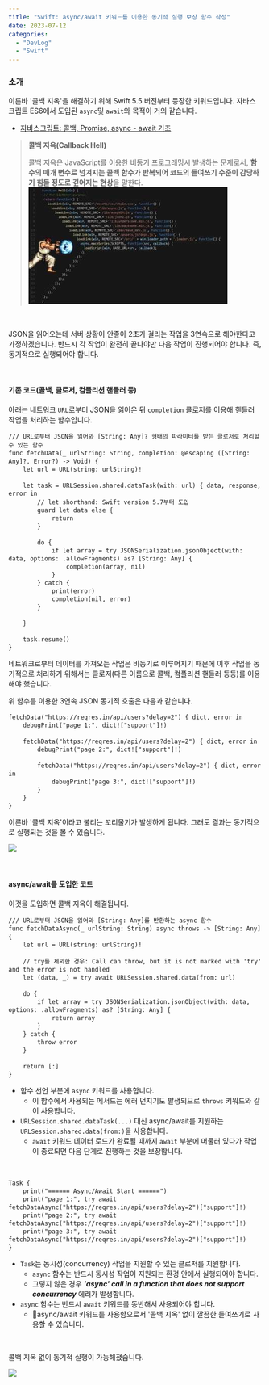 ```yaml
---
title: "Swift: async/await 키워드를 이용한 동기적 실행 보장 함수 작성"
date: 2023-07-12
categories: 
  - "DevLog"
  - "Swift"
---
```


### **소개**

이른바 '콜백 지옥'을 해결하기 위해 Swift 5.5 버전부터 등장한 키워드입니다. 자바스크립트 ES6에서 도입된 `async`및 `await`와 목적이 거의 같습니다.

- [자바스크립트: 콜백, Promise, async - await 기초](http://yoonbumtae.com/?p=1071)

> **콜백 지옥(Callback Hell)**
> 
> 콜백 지옥은 JavaScript를 이용한 비동기 프로그래밍시 발생하는 문제로서, **함수의 매개 변수로 넘겨지는 콜백 함수가 반복되어 코드의 들여쓰기 수준이 감당하기 힘들 정도로 깊어지는 현상**을 말한다. ![](./assets/img/wp-content/uploads/2023/07/image.jpg)

 

JSON을 읽어오는데 서버 상황이 안좋아 2초가 걸리는 작업을 3연속으로 해야한다고 가정하겠습니다. 반드시 각 작업이 완전히 끝나야만 다음 작업이 진행되어야 합니다. 즉, 동기적으로 실행되어야 합니다.

 

#### **기존 코드(콜백, 클로저, 컴플리션 핸들러 등)**

아래는 네트워크 `URL`로부터 JSON을 읽어온 뒤 `completion` 클로저를 이용해 핸들러 작업을 처리하는 함수입니다.

```
/// URL로부터 JSON을 읽어와 [String: Any]? 형태의 파라미터를 받는 클로저로 처리할 수 있는 함수
func fetchData(_ urlString: String, completion: @escaping ([String: Any]?, Error?) -> Void) {
    let url = URL(string: urlString)!
    
    let task = URLSession.shared.dataTask(with: url) { data, response, error in
        // let shorthand: Swift version 5.7부터 도입
        guard let data else {
            return
        }
        
        do {
            if let array = try JSONSerialization.jsonObject(with: data, options: .allowFragments) as? [String: Any] {
                completion(array, nil)
            }
        } catch {
            print(error)
            completion(nil, error)
        }
        
    }
    
    task.resume()
}
```

네트워크로부터 데이터를 가져오는 작업은 비동기로 이루어지기 때문에 이후 작업을 동기적으로 처리하기 위해서는 클로저(다른 이름으로 콜백, 컴플리션 핸들러 등등)를 이용해야 했습니다.

위 함수를 이용한 3연속 JSON 동기적 호출은 다음과 같습니다.

```
fetchData("https://reqres.in/api/users?delay=2") { dict, error in
    debugPrint("page 1:", dict!["support"]!)

    fetchData("https://reqres.in/api/users?delay=2") { dict, error in
        debugPrint("page 2:", dict!["support"]!)

        fetchData("https://reqres.in/api/users?delay=2") { dict, error in
            debugPrint("page 3:", dict!["support"]!)
        }
    }
}

```

이른바 '콜백 지옥'이라고 불리는 꼬리물기가 발생하게 됩니다. 그래도 결과는 동기적으로 실행되는 것을 볼 수 있습니다.

![](https://media.giphy.com/media/v1.Y2lkPTc5MGI3NjExemttNW5vaW9peG1ndW9wc3RxeHQwM280d3d3OW4zOGc4OXhqOTEzcCZlcD12MV9pbnRlcm5hbF9naWZfYnlfaWQmY3Q9Zw/eLh4EWZTsItlhpgQ6W/giphy.gif)

 

#### **async/await를 도입한 코드**

이것을 도입하면 콜백 지옥이 해결됩니다.

```
/// URL로부터 JSON을 읽어와 [String: Any]를 반환하는 async 함수
func fetchDataAsync(_ urlString: String) async throws -> [String: Any] {
    let url = URL(string: urlString)!
    
    // try를 제외한 경우: Call can throw, but it is not marked with 'try' and the error is not handled
    let (data, _) = try await URLSession.shared.data(from: url)
    
    do {
        if let array = try JSONSerialization.jsonObject(with: data, options: .allowFragments) as? [String: Any] {
            return array
        }
    } catch {
        throw error
    }
    
    return [:]
}
```

- 함수 선언 부분에 `async` 키워드를 사용합니다.
    - 이 함수에서 사용되는 메서드는 에러 던지기도 발생되므로 `throws` 키워드와 같이 사용합니다.
- `URLSession.shared.dataTask(...)` 대신 async/await를 지원하는 `URLSession.shared.data(from:)`을 사용합니다.
    - `await` 키워드 데이터 로드가 완료될 때까지 `await` 부분에 머물러 있다가 작업이 종료되면 다음 단계로 진행하는 것을 보장합니다.

 

```
Task {
    print("====== Async/Await Start ======")
    print("page 1:", try await fetchDataAsync("https://reqres.in/api/users?delay=2")["support"]!)
    print("page 2:", try await fetchDataAsync("https://reqres.in/api/users?delay=2")["support"]!)
    print("page 3:", try await fetchDataAsync("https://reqres.in/api/users?delay=2")["support"]!)
}
```

- `Task`는 동시성(concurrency) 작업을 지원할 수 있는 클로저를 지원합니다.
    - `async` 함수는 반드시 동시성 작업이 지원되는 환경 안에서 실행되어야 합니다.
    - 그렇지 않은 경우 _**'async' call in a function that does not support concurrency**_ 에러가 발생합니다.
- `async` 함수는 반드시 `await` 키워드를 동반해서 사용되어야 합니다.
    - async/await 키워드를 사용함으로서 '콜백 지옥' 없이 깔끔한 들여쓰기로 사용할 수 있습니다.

 

콜백 지옥 없이 동기적 실행이 가능해졌습니다.

![](https://media.giphy.com/media/v1.Y2lkPTc5MGI3NjExNW44cXB2dWNkNnh2Mmlrdmg4MnRxeXV3aG95cmx3b3JrZzRnZXZ0cyZlcD12MV9pbnRlcm5hbF9naWZfYnlfaWQmY3Q9Zw/Tyv0dgSHt7DeqHjPNa/giphy.gif)
